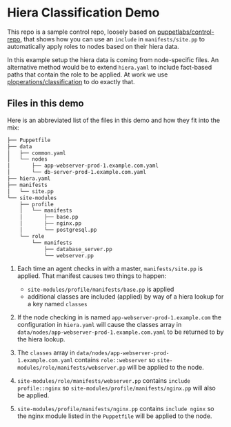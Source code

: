 # Hiera Classification Demo

This repo is a sample control repo, loosely based on [puppetlabs/control-repo](https://github.com/puppetlabs/control-repo), that shows how you can use an `include` in `manifests/site.pp` to automatically apply roles to nodes based on their hiera data.

In this example setup the hiera data is coming from node-specific files. An alternative method would be to extend `hiera.yaml` to include fact-based paths that contain the role to be applied. At work we use [ploperations/classification](https://forge.puppet.com/ploperations/classification) to do exactly that.

## Files in this demo

Here is an abbreviated list of the files in this demo and how they fit into the mix:

```bash
├── Puppetfile
├── data
│   ├── common.yaml
│   └── nodes
│       ├── app-webserver-prod-1.example.com.yaml
│       └── db-server-prod-1.example.com.yaml
├── hiera.yaml
├── manifests
│   └── site.pp
└── site-modules
    ├── profile
    │   └── manifests
    │       ├── base.pp
    │       ├── nginx.pp
    │       └── postgresql.pp
    └── role
        └── manifests
            ├── database_server.pp
            └── webserver.pp
```

1. Each time an agent checks in with a master, `manifests/site.pp` is applied. That manifest causes two things to happen:

   - `site-modules/profile/manifests/base.pp` is applied
   - additional classes are included (applied) by way of a hiera lookup for a key named `classes`

2. If the node checking in is named `app-webserver-prod-1.example.com` the configuration in `hiera.yaml` will cause the classes array in `data/nodes/app-webserver-prod-1.example.com.yaml` to be returned to by the hiera lookup. 
3. The `classes` array in `data/nodes/app-webserver-prod-1.example.com.yaml` contains `role::webserver` so `site-modules/role/manifests/webserver.pp` will be applied to the node.
4. `site-modules/role/manifests/webserver.pp` contains `include profile::nginx` so `site-modules/profile/manifests/nginx.pp` will also be applied.
5. `site-modules/profile/manifests/nginx.pp` contains `include nginx` so the nginx module listed in the `Puppetfile` will be applied to the node.
